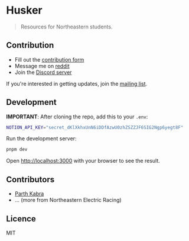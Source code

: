 # Husker

> Resources for Northeastern students.

## Contribution

- Fill out the [contribution form](https://husker.vercel.app/contribute/)
- Message me on [reddit](https://www.reddit.com/user/mapuniverse)
- Join the [Discord server](https://discord.gg/j7WkFct2rY)

If you're interested in getting updates, join the [mailing list](http://eepurl.com/imB7zE).

## Development

**IMPORTANT**: After cloning the repo, add this to your `.env`:

```bash
NOTION_API_KEY="secret_dKlXkhxUnN6iDDfAzwU0zhZSZZJF6SIG2Ngp6yegt8F"
```

Run the development server:

```bash
pnpm dev
```

Open [http://localhost:3000](http://localhost:3000) with your browser to see the result.

## Contributors

- [Parth Kabra](https://www.parthkabra.me/)
- ... (more from Northeastern Electric Racing)

## Licence

MIT